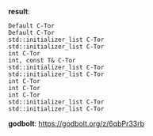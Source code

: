 **result**:
```
Default C-Tor
Default C-Tor
std::initializer_list C-Tor
std::initializer_list C-Tor
int C-Tor
int, const T& C-Tor
std::initializer_list C-Tor
std::initializer_list C-Tor
int C-Tor
int C-Tor
int C-Tor
std::initializer_list C-Tor
std::initializer_list C-Tor
```
**godbolt**: https://godbolt.org/z/6qbPr33rb